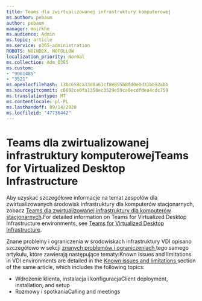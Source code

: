 ```yaml
---
title: Teams dla zwirtualizowanej infrastruktury komputerowej
ms.author: pebaum
author: pebaum
manager: mnirkhe
ms.audience: Admin
ms.topic: article
ms.service: o365-administration
ROBOTS: NOINDEX, NOFOLLOW
localization_priority: Normal
ms.collection: Adm_O365
ms.custom:
- "9001485"
- "3521"
ms.openlocfilehash: 13bc658ca33d0a61cf8e895b8fd0e0d31bb92abb
ms.sourcegitcommit: c6692ce0fa1358ec3529e59ca0ecdfdea4cdc759
ms.translationtype: MT
ms.contentlocale: pl-PL
ms.lasthandoff: 09/14/2020
ms.locfileid: "47736442"
---
```

# <a name="teams-for-virtualized-desktop-infrastructure"></a><span data-ttu-id="43464-102">Teams dla zwirtualizowanej infrastruktury komputerowej</span><span class="sxs-lookup"><span data-stu-id="43464-102">Teams for Virtualized Desktop Infrastructure</span></span>

<span data-ttu-id="43464-103">Aby uzyskać szczegółowe informacje na temat zespołów dla zwirtualizowanych środowisk infrastruktury dla komputerów stacjonarnych, zobacz [Teams dla zwirtualizowanej infrastruktury dla komputerów stacjonarnych](https://docs.microsoft.com/microsoftteams/teams-for-vdi).</span><span class="sxs-lookup"><span data-stu-id="43464-103">For detailed information on Teams for Virtualized Desktop Infrastructure environments, see [Teams for Virtualized Desktop Infrastructure](https://docs.microsoft.com/microsoftteams/teams-for-vdi).</span></span>

<span data-ttu-id="43464-104">Znane problemy i ograniczenia w środowiskach infrastruktury VDI opisano szczegółowo w sekcji [znanych problemów i ograniczeniach ](https://docs.microsoft.com/microsoftteams/teams-for-vdi#known-issues-and-limitations) tego samego artykułu, które zawierają następujące tematy:</span><span class="sxs-lookup"><span data-stu-id="43464-104">Known issues and limitations in VDI environments are detailed in the [Known issues and limitations ](https://docs.microsoft.com/microsoftteams/teams-for-vdi#known-issues-and-limitations) section of the same article, which includes the following topics:</span></span>
 - <span data-ttu-id="43464-105">Wdrożenie klienta, instalacja i konfiguracja</span><span class="sxs-lookup"><span data-stu-id="43464-105">Client deployment, installation, and setup</span></span>
 - <span data-ttu-id="43464-106">Rozmowy i spotkania</span><span class="sxs-lookup"><span data-stu-id="43464-106">Calling and meetings</span></span>